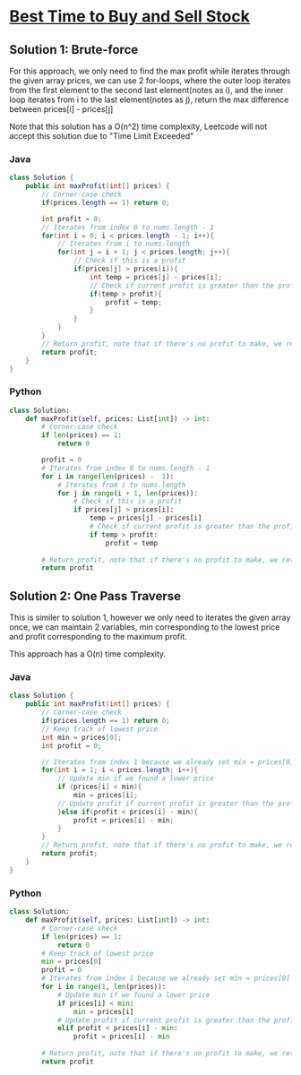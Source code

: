 # [Best Time to Buy and Sell Stock](https://leetcode.com/problems/best-time-to-buy-and-sell-stock/)

## Solution 1: Brute-force
For this approach, we only need to find the max profit while iterates through the given array prices, we can use 2 for-loops, where the outer loop iterates from the first element to the second last element(notes as i), and the inner loop iterates from i to the last element(notes as j), return the max difference between prices[i] - prices[j]

Note that this solution has a O(n^2) time complexity, Leetcode will not accept this solution due to "Time Limit Exceeded"

### Java
```java
class Solution {
    public int maxProfit(int[] prices) {
        // Corner-case check
        if(prices.length == 1) return 0;

        int profit = 0;
        // Iterates from index 0 to nums.length - 1
        for(int i = 0; i < prices.length - 1; i++){
            // Iterates from i to nums.length
            for(int j = i + 1; j < prices.length; j++){
                // Check if this is a profit
                if(prices[j] > prices[i]){
                    int temp = prices[j] - prices[i];
                    // Check if current profit is greater than the profit we have
                    if(temp > profit){
                        profit = temp;
                    }
                }
            }
        }
        // Return profit, note that if there's no profit to make, we return 0
        return profit;
    }
}
```

### Python
```python
class Solution:
    def maxProfit(self, prices: List[int]) -> int:
        # Corner-case check
        if len(prices) == 1:
            return 0

        profit = 0
        # Iterates from index 0 to nums.length - 1
        for i in range(len(prices) -  1):
            # Iterates from i to nums.length
            for j in range(i + 1, len(prices)):
                # Check if this is a profit
                if prices[j] > prices[i]:
                    temp = prices[j] - prices[i]
                    # Check if current profit is greater than the profit we have
                    if temp > profit:
                        profit = temp
        
        # Return profit, note that if there's no profit to make, we return 0
        return profit
```

## Solution 2: One Pass Traverse
This is similer to solution 1, however we only need to iterates the given array once, we can maintain 2 variables, min corresponding to the lowest price and profit corresponding to the maximum profit.

This approach has a O(n) time complexity.

### Java
```java
class Solution {
    public int maxProfit(int[] prices) {
        // Corner-case check
        if(prices.length == 1) return 0;
        // Keep track of lowest price
        int min = prices[0];
        int profit = 0;

        // Iterates from index 1 because we already set min = prices[0]
        for(int i = 1; i < prices.length; i++){
            // Update min if we found a lower price
            if (prices[i] < min){
                min = prices[i];
            // Update profit if current profit is greater than the profit we have
            }else if(profit < prices[i] - min){
                profit = prices[i] - min;
            }
        }
        // Return profit, note that if there's no profit to make, we return 0
        return profit;
    }
}
```

### Python
```python
class Solution:
    def maxProfit(self, prices: List[int]) -> int:
        # Corner-case check
        if len(prices) == 1:
            return 0
        # Keep track of lowest price 
        min = prices[0]
        profit = 0
        # Iterates from index 1 because we already set min = prices[0]
        for i in range(1, len(prices)):
            # Update min if we found a lower price
            if prices[i] < min:
                min = prices[i]
            # Update profit if current profit is greater than the profit we have
            elif profit < prices[i] - min:
                profit = prices[i] - min
        
        # Return profit, note that if there's no profit to make, we return 0
        return profit
```
